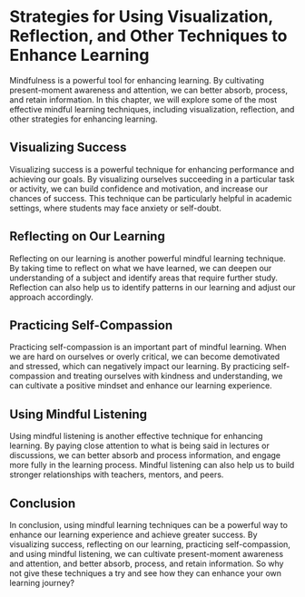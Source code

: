 Strategies for Using Visualization, Reflection, and Other Techniques to Enhance Learning
======================================================================================================================================

Mindfulness is a powerful tool for enhancing learning. By cultivating present-moment awareness and attention, we can better absorb, process, and retain information. In this chapter, we will explore some of the most effective mindful learning techniques, including visualization, reflection, and other strategies for enhancing learning.

Visualizing Success
-------------------

Visualizing success is a powerful technique for enhancing performance and achieving our goals. By visualizing ourselves succeeding in a particular task or activity, we can build confidence and motivation, and increase our chances of success. This technique can be particularly helpful in academic settings, where students may face anxiety or self-doubt.

Reflecting on Our Learning
--------------------------

Reflecting on our learning is another powerful mindful learning technique. By taking time to reflect on what we have learned, we can deepen our understanding of a subject and identify areas that require further study. Reflection can also help us to identify patterns in our learning and adjust our approach accordingly.

Practicing Self-Compassion
--------------------------

Practicing self-compassion is an important part of mindful learning. When we are hard on ourselves or overly critical, we can become demotivated and stressed, which can negatively impact our learning. By practicing self-compassion and treating ourselves with kindness and understanding, we can cultivate a positive mindset and enhance our learning experience.

Using Mindful Listening
-----------------------

Using mindful listening is another effective technique for enhancing learning. By paying close attention to what is being said in lectures or discussions, we can better absorb and process information, and engage more fully in the learning process. Mindful listening can also help us to build stronger relationships with teachers, mentors, and peers.

Conclusion
----------

In conclusion, using mindful learning techniques can be a powerful way to enhance our learning experience and achieve greater success. By visualizing success, reflecting on our learning, practicing self-compassion, and using mindful listening, we can cultivate present-moment awareness and attention, and better absorb, process, and retain information. So why not give these techniques a try and see how they can enhance your own learning journey?
